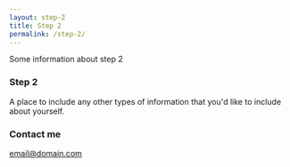 ```yaml
---
layout: step-2
title: Step 2
permalink: /step-2/
---
```


Some information about step 2


### Step 2

A place to include any other types of information that you'd like to include about yourself.

### Contact me

[email@domain.com](mailto:email@domain.com)
